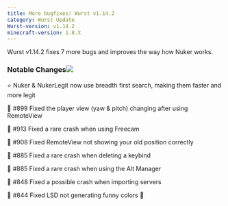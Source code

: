 ```yaml
---
title: More bugfixes! Wurst v1.14.2
category: Wurst Update
Wurst-version: v1.14.2
minecraft-version: 1.8.X
---
```

Wurst v1.14.2 fixes 7 more bugs and improves the way how Nuker works.

### Notable Changes![](https://ga-beacon.appspot.com/UA-52838431-1/GitHub/releases/v1.14.2?pixel)

:star: Nuker & NukerLegit now use breadth first search, making them faster and more legit

:bug: #899 Fixed the player view (yaw & pitch) changing after using RemoteView

:bug: #913 Fixed a rare crash when using Freecam
<!--read more-->

:bug: #908 Fixed RemoteView not showing your old position correctly

:bug: #885 Fixed a rare crash when deleting a keybind

:bug: #885 Fixed a rare crash when using the Alt Manager

:bug: #848 Fixed a possible crash when importing servers

:bug: #844 Fixed LSD not generating funny colors :smoking:
